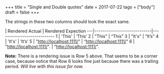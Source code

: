 +++
title = "Single and Double quotes"
date = 2017-07-22
tags = ["body"]
draft = false
+++

The strings in these two columns should look the exact same.

   | Rendered Actual             | Rendered Expection
---|-----------------------------|----------------------------
 1 | 'This'                      | ‘This’
 2 | "This"                      | “This”
 3 | "It's"                      | “It’s”
 4 | 'It's'                      | ‘It’s’
 5 | "<http://localhost:1111/>"  | “<http://localhost:1111/>”
 6 | "<http://localhost:1111/>". | “<http://localhost:1111/>”.

**Note:** There is a rendering issue is Row 5 above. That seems to be a
 corner case, because notice that Row 6 looks fine just because there
 was a trailing period. _Will live with this issue for now._
